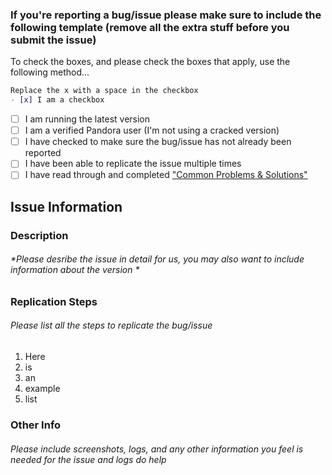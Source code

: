 ### If you're reporting a bug/issue please make sure to include the following template (remove all the extra stuff before you submit the issue)
To check the boxes, and please check the boxes that apply, use the following method...
```markdown
Replace the x with a space in the checkbox
- [x] I am a checkbox
```

- [ ] I am running the latest version
- [ ] I am a verified Pandora user (I'm not using a cracked version)
- [ ] I have checked to make sure the bug/issue has not already been reported
- [ ] I have been able to replicate the issue multiple times
- [ ] I have read through and completed ["Common Problems & Solutions"](https://github.com/Decyferable/Pandora-Client/wiki/Common-Problems-&-Solutions)

## Issue Information
### Description
###### *Please desribe the issue in detail for us, you may also want to include information about the version *

### Replication Steps
###### *Please list all the steps to replicate the bug/issue*
1. Here 
2. is
3. an
4. example
5. list

### Other Info
###### *Please include screenshots, logs, and any other information you feel is needed for the issue and logs do help*
